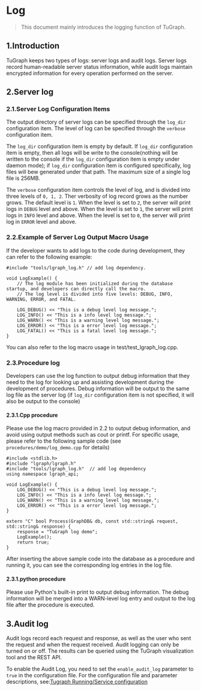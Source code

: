 # Log

> This document mainly introduces the logging function of TuGraph.

## 1.Introduction

TuGraph keeps two types of logs: server logs and audit logs. Server logs record human-readable server status information, while audit logs maintain encrypted information for every operation performed on the server.

## 2.Server log

### 2.1.Server Log Configuration Items
The output directory of server logs can be specified through the `log_dir` configuration item. The level of log can be specified through the `verbose` configuration item.

The `log_dir` configuration item is empty by default. If `log_dir` configuration item is empty, then all logs will be write to the console(nothing will be written to the console if the `log_dir` configuration item is empty under daemon mode); if `log_dir` configuration item is configured specifically, log files will bew generated under that path. The maximum size of a single log file is 256MB.

The `verbose` configuration item controls the level of log, and is divided into three levels of `0, 1, 2`. Ther verbosity of log record grows as the number grows. The default level is `1`. When the level is set to `2`, the server will print logs in `DEBUG` level and above. When the level is set to `1`, the server will print logs in `INFO` level and above. When the level is set to `0`, the server will print log in `ERROR` level and above.

### 2.2.Example of Server Log Output Macro Usage

If the developer wants to add logs to the code during development, they can refer to the following example:

```
#include "tools/lgraph_log.h" // add log dependency.

void LogExample() {
    // The log module has been initialized during the database startup, and developers can directly call the macro.
    // The log level is divided into five levels: DEBUG, INFO, WARNING, ERROR, and FATAL.

    LOG_DEBUG() << "This is a debug level log message.";
    LOG_INFO() << "This is a info level log message.";
    LOG_WARN() << "This is a warning level log message.";
    LOG_ERROR() << "This is a error level log message.";
    LOG_FATAL() << "This is a fatal level log message.";
}
```

You can also refer to the log macro usage in test/test_lgraph_log.cpp.

### 2.3.Procedure log

Developers can use the log function to output debug information that they need to the log for looking up and assisting development during the development of procedures. Debug information will be output to the same log file as the server log (if `log_dir` configuration item is not specified, it will also be output to the console)

#### 2.3.1.Cpp procedure
Please use the log macro provided in 2.2 to output debug information, and avoid using output methods such as cout or printf. For specific usage, please refer to the following sample code (see `procedures/demo/log_demo.cpp` for details)

```
#include <stdlib.h>
#include "lgraph/lgraph.h"
#include "tools/lgraph_log.h"  // add log dependency
using namespace lgraph_api;

void LogExample() {
    LOG_DEBUG() << "This is a debug level log message.";
    LOG_INFO() << "This is a info level log message.";
    LOG_WARN() << "This is a warning level log message.";
    LOG_ERROR() << "This is a error level log message.";
}

extern "C" bool Process(GraphDB& db, const std::string& request, std::string& response) {
    response = "TuGraph log demo";
    LogExample();
    return true;
}
```
After inserting the above sample code into the database as a procedure and running it, you can see the corresponding log entries in the log file.

#### 2.3.1.python procedure
Please use Python's built-in print to output debug information. The debug information will be merged into a WARN-level log entry and output to the log file after the procedure is executed.

## 3.Audit log

Audit logs record each request and response, as well as the user who sent the request and when the request received. Audit logging can only be turned on or off. The results can be queried using the TuGraph visualization tool and the REST API.

To enable the Audit Log, you need to set the `enable_audit_log` parameter to `true` in the configuration file. For the configuration file and parameter descriptions, see:[Tugraph Running/Service configuration](../../5.installation&running/7.tugraph-running.md)
